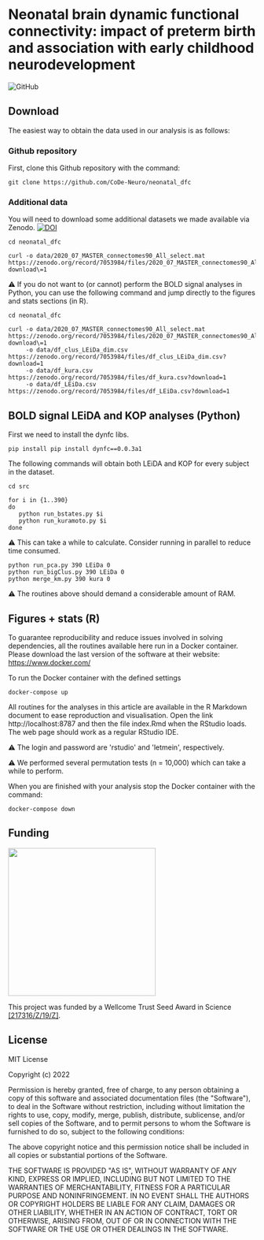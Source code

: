 # Neonatal brain dynamic functional connectivity: impact of preterm birth and association with early childhood neurodevelopment

![GitHub](https://img.shields.io/github/license/CoDe-Neuro/neonatal_dfc)

## Download

The easiest way to obtain the data used in our analysis is as follows:

### Github repository

First, clone this Github repository with the command:

```
git clone https://github.com/CoDe-Neuro/neonatal_dfc
```

### Additional data

You will need to download some additional datasets we made available via Zenodo. [![DOI](https://zenodo.org/badge/DOI/10.5281/zenodo.7053984.svg)](https://doi.org/10.5281/zenodo.7053984)

```
cd neonatal_dfc

curl -o data/2020_07_MASTER_connectomes90_All_select.mat https://zenodo.org/record/7053984/files/2020_07_MASTER_connectomes90_All_select.mat\?download\=1 
```

:warning: If you do not want to (or cannot) perform the BOLD signal analyses in Python, you can use the following command and jump directly to the figures and stats sections (in R).

```
cd neonatal_dfc

curl -o data/2020_07_MASTER_connectomes90_All_select.mat https://zenodo.org/record/7053984/files/2020_07_MASTER_connectomes90_All_select.mat\?download\=1 
     -o data/df_clus_LEiDa_dim.csv https://zenodo.org/record/7053984/files/df_clus_LEiDa_dim.csv?download=1 
     -o data/df_kura.csv https://zenodo.org/record/7053984/files/df_kura.csv?download=1 
     -o data/df_LEiDa.csv https://zenodo.org/record/7053984/files/df_LEiDa.csv?download=1
```

## BOLD signal LEiDA and KOP analyses (Python)

First we need to install the dynfc libs.

```
pip install pip install dynfc==0.0.3a1
```

The following commands will obtain both LEiDA and KOP for every subject in the dataset.

```
cd src

for i in {1..390}
do
   python run_bstates.py $i
   python run_kuramoto.py $i
done
```

:warning: This can take a while to calculate. Consider running in parallel to reduce time consumed.

```
python run_pca.py 390 LEiDa 0
python run_bigClus.py 390 LEiDa 0
python merge_km.py 390 kura 0
```
:warning: The routines above should demand a considerable amount of RAM.

## Figures + stats (R)

To guarantee reproducibility and reduce issues involved in solving dependencies, all the routines available here run in a Docker container. Please download the last version of the software at their website: https://www.docker.com/

To run the Docker container with the defined settings

```
docker-compose up
```

All routines for the analyses in this article are available in the R Markdown document to ease reproduction and visualisation. Open the link http://localhost:8787 and then the file index.Rmd when the RStudio loads. The web page should work as a regular RStudio IDE.

:warning: The login and password are 'rstudio' and 'letmein', respectively.

:warning: We performed several permutation tests (n = 10,000) which can take a while to perform.

When you are finished with your analysis stop the Docker container with the command:

```
docker-compose down
```

## Funding

<img src="https://upload.wikimedia.org/wikipedia/commons/5/58/Wellcome_Trust_logo.svg" width="300">

This project was funded by a Wellcome Trust Seed Award in Science [[217316/Z/19/Z]](https://europepmc.org/grantfinder/grantdetails?query=pi%3A%22Batalle%2BD%22%2Bgid%3A%22217316%22%2Bga%3A%22Wellcome%20Trust%22).

## License

MIT License

Copyright (c) 2022

Permission is hereby granted, free of charge, to any person obtaining a copy
of this software and associated documentation files (the "Software"), to deal
in the Software without restriction, including without limitation the rights
to use, copy, modify, merge, publish, distribute, sublicense, and/or sell
copies of the Software, and to permit persons to whom the Software is
furnished to do so, subject to the following conditions:

The above copyright notice and this permission notice shall be included in all
copies or substantial portions of the Software.

THE SOFTWARE IS PROVIDED "AS IS", WITHOUT WARRANTY OF ANY KIND, EXPRESS OR
IMPLIED, INCLUDING BUT NOT LIMITED TO THE WARRANTIES OF MERCHANTABILITY,
FITNESS FOR A PARTICULAR PURPOSE AND NONINFRINGEMENT. IN NO EVENT SHALL THE
AUTHORS OR COPYRIGHT HOLDERS BE LIABLE FOR ANY CLAIM, DAMAGES OR OTHER
LIABILITY, WHETHER IN AN ACTION OF CONTRACT, TORT OR OTHERWISE, ARISING FROM,
OUT OF OR IN CONNECTION WITH THE SOFTWARE OR THE USE OR OTHER DEALINGS IN THE
SOFTWARE.
